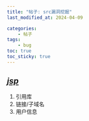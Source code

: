 ```yaml
---
title: "帖子: src漏洞挖掘"
last_modified_at: 2024-04-09

categories:
    - 帖子
tags:
    - bug
toc: true
toc_sticky: true
---
```


## [*jsp*](https://github.com/ainiy-top/JSfind)
1. 引用库
2. 链接/子域名
3. 用户信息
